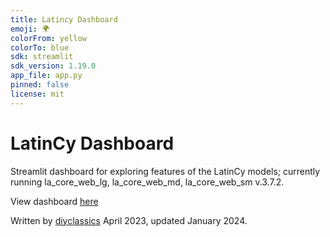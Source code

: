```yaml
---
title: Latincy Dashboard
emoji: 🌍
colorFrom: yellow
colorTo: blue
sdk: streamlit
sdk_version: 1.19.0
app_file: app.py
pinned: false
license: mit
---
```


# LatinCy Dashboard

Streamlit dashboard for exploring features of the LatinCy models; currently running la_core_web_lg, la_core_web_md, la_core_web_sm v.3.7.2.

View dashboard [here](https://latincy.streamlit.app/)

 Written by [diyclassics](https://github.com/diyclassics) April 2023, updated January 2024.
 